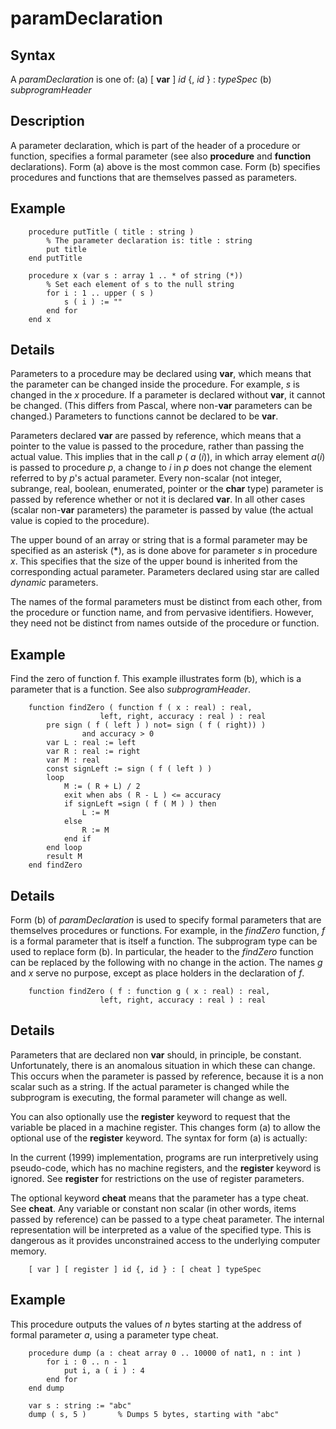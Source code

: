 
# paramDeclaration

## Syntax
A _paramDeclaration_ is one of:   (a) [ **var** ] _id_ {, _id_ } : _typeSpec_   (b) _subprogramHeader_

## Description
A parameter declaration, which is part of the header of a procedure or function, specifies a formal parameter (see also **procedure** and **function** declarations). Form (a) above is the most common case. Form (b) specifies procedures and functions that are themselves passed as parameters.


## Example


        procedure putTitle ( title : string )
            % The parameter declaration is: title : string
            put title
        end putTitle
        
        procedure x (var s : array 1 .. * of string (*))
            % Set each element of s to the null string
            for i : 1 .. upper ( s )
                s ( i ) := ""
            end for
        end x
## Details
Parameters to a procedure may be declared using **var**, which means that the parameter can be changed inside the procedure. For example, _s_ is changed in the _x_ procedure. If a parameter is declared without **var**, it cannot be changed. (This differs from Pascal, where non-**var** parameters can be changed.)  Parameters to functions cannot be declared to be **var**.

Parameters declared **var** are passed by reference, which means that a pointer to the value is passed to the procedure, rather than passing the actual value. This implies that in the call _p_ ( _a_ (_i_)), in which array element _a_(_i_) is passed to procedure _p_, a change to _i_ in _p_ does not change the element referred to by _p_'s actual parameter. Every non-scalar (not integer, subrange, real, boolean, enumerated, pointer or the **char** type) parameter is passed by reference whether or not it is declared **var**. In all other cases (scalar non-**var** parameters) the parameter is passed by value (the actual value is copied to the procedure).

The upper bound of an array or string that is a formal parameter may be specified as an asterisk (__*__), as is done above for parameter _s_ in procedure _x_. This specifies that  the size of the upper bound is inherited from the corresponding actual parameter. Parameters declared using star are called _dynamic_ parameters.

The names of the formal parameters must be distinct from each other, from the procedure or function name, and from pervasive identifiers. However, they need not be distinct from names outside of the procedure or function.


## Example
Find the zero of function f. This example illustrates form (b), which is a parameter that is a function. See also _subprogramHeader_.

        function findZero ( function f ( x : real) : real,
                        left, right, accuracy : real ) : real
            pre sign ( f ( left ) ) not= sign ( f ( right)) )
                    and accuracy > 0
            var L : real := left
            var R : real := right
            var M : real
            const signLeft := sign ( f ( left ) )
            loop
                M := ( R + L) / 2
                exit when abs ( R - L ) <= accuracy
                if signLeft =sign ( f ( M ) ) then
                    L := M
                else
                    R := M
                end if
            end loop
            result M
        end findZero
## Details
Form (b) of _paramDeclaration_ is used to specify formal parameters that are themselves procedures or functions. For example, in the _findZero_ function, _f_ is a formal parameter that is itself a function. The subprogram type can be used to replace form (b). In particular, the header to the _findZero_ function can be replaced by the following with no change in the action. The names _g_ and _x_ serve no purpose, except as place holders in the declaration of _f_.

        function findZero ( f : function g ( x : real) : real,
                        left, right, accuracy : real ) : real
## Details
Parameters that are declared non **var** should, in principle, be constant. Unfortunately, there is an anomalous situation in which these can change. This occurs when the parameter is passed by reference, because it is a non scalar such as a string. If the actual parameter is changed while the subprogram is executing, the formal parameter will change as well.

You can also optionally use the **register** keyword to request that the variable be placed in a machine register. This changes form (a) to allow the optional use of the **register** keyword. The syntax for form (a) is actually:

In the current (1999) implementation, programs are run interpretively using pseudo-code, which has no machine registers, and the **register** keyword is ignored. See **register** for restrictions on the use of register parameters.

The optional keyword **cheat** means that the parameter has a type cheat. See **cheat**. Any variable or constant non scalar (in other words, items passed by reference) can be passed to a type cheat parameter. The internal representation will be interpreted as a value of the specified type. This is dangerous as it provides unconstrained access to the underlying computer memory.

        [ var ] [ register ] id {, id } : [ cheat ] typeSpec
## Example
This procedure outputs the values of _n_ bytes starting at the address of formal parameter _a_, using a parameter type cheat.

        procedure dump (a : cheat array 0 .. 10000 of nat1, n : int )
            for i : 0 .. n - 1
                put i, a ( i ) : 4
            end for
        end dump
        
        var s : string := "abc"
        dump ( s, 5 )       % Dumps 5 bytes, starting with "abc"
